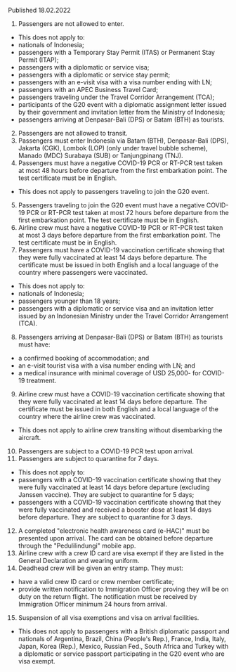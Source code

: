 Published 18.02.2022
1. Passengers are not allowed to enter.
- This does not apply to:
- nationals of Indonesia;
- passengers with a Temporary Stay Permit (ITAS) or Permanent Stay Permit (ITAP);
- passengers with a diplomatic or service visa;
- passengers with a diplomatic or service stay permit;
- passengers with an e-visit visa with a visa number ending with LN;
- passengers with an APEC Business Travel Card;
- passengers traveling under the Travel Corridor Arrangement (TCA);
- participants of the G20 event with a diplomatic assignment letter issued by their government and invitation letter from the Ministry of Indonesia;
- passengers arriving at Denpasar-Bali (DPS) or Batam (BTH) as tourists.
2. Passengers are not allowed to transit.
3. Passengers must enter Indonesia via Batam (BTH), Denpasar-Bali (DPS), Jakarta (CGK), Lombok (LOP) (only under travel bubble scheme), Manado (MDC) Surabaya (SUB) or Tanjungpinang (TNJ).
4. Passengers must have a negative COVID-19 PCR or RT-PCR test taken at most 48 hours before departure from the first embarkation point. The test certificate must be in English.
- This does not apply to passengers traveling to join the G20 event.
5. Passengers traveling to join the G20 event must have a negative COVID-19 PCR or RT-PCR test taken at most 72 hours before departure from the first embarkation point. The test certificate must be in English.
6. Airline crew must have a negative COVID-19 PCR or RT-PCR test taken at most 3 days before departure from the first embarkation point. The test certificate must be in English.
7. Passengers must have a COVID-19 vaccination certificate showing that they were fully vaccinated at least 14 days before departure. The certificate must be issued in both English and a local language of the country where passengers were vaccinated.
- This does not apply to:
- nationals of Indonesia;
- passengers younger than 18 years;
- passengers with a diplomatic or service visa and an invitation letter issued by an Indonesian Ministry under the Travel Corridor Arrangement (TCA).
8. Passengers arriving at Denpasar-Bali (DPS) or Batam (BTH) as tourists must have:
- a confirmed booking of accommodation; and
- an e-visit tourist visa with a visa number ending with LN; and
- a medical insurance with minimal coverage of USD 25,000- for COVID-19 treatment.
9. Airline crew must have a COVID-19 vaccination certificate showing that they were fully vaccinated at least 14 days before departure. The certificate must be issued in both English and a local language of the country where the airline crew was vaccinated.
- This does not apply to airline crew transiting without disembarking the aircraft.
10. Passengers are subject to a COVID-19 PCR test upon arrival.
11. Passengers are subject to quarantine for 7 days.
- This does not apply to:
- passengers with a COVID-19 vaccination certificate showing that they were fully vaccinated at least 14 days before departure (excluding Janssen vaccine). They are subject to quarantine for 5 days;
- passengers with a COVID-19 vaccination certificate showing that they were fully vaccinated and received a booster dose at least 14 days before departure. They are subject to quarantine for 3 days.
12. A completed "electronic health awareness card (e-HAC)" must be presented upon arrival. The card can be obtained before departure through the "Pedulilindungi" mobile app.
13. Airline crew with a crew ID card are visa exempt if they are listed in the General Declaration and wearing uniform.
14. Deadhead crew will be given an entry stamp. They must:
- have a valid crew ID card or crew member certificate;
- provide written notification to Immigration Officer proving they will be on duty on the return flight. The notification must be received by Immigration Officer minimum 24 hours from arrival.
15. Suspension of all visa exemptions and visa on arrival facilities.
- This does not apply to passengers with a British diplomatic passport and nationals of Argentina, Brazil, China (People's Rep.), France, India, Italy, Japan, Korea (Rep.), Mexico, Russian Fed., South Africa and Turkey with a diplomatic or service passport participating in the G20 event who are visa exempt.